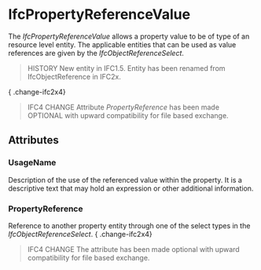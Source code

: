 # IfcPropertyReferenceValue

The _IfcPropertyReferenceValue_ allows a property value to be of type of an resource level entity. The applicable entities that can be used as value references are given by the _IfcObjectReferenceSelect_.
<!-- end of short definition -->


> HISTORY New entity in IFC1.5. Entity has been renamed from IfcObjectReference in IFC2x.

{ .change-ifc2x4}
> IFC4 CHANGE Attribute _PropertyReference_ has been made OPTIONAL with upward compatibility for file based exchange.

## Attributes

### UsageName
Description of the use of the referenced value within the property. It is a descriptive text that may hold an expression or other additional information.

### PropertyReference
Reference to another property entity through one of the select types in the _IfcObjectReferenceSelect_.
{ .change-ifc2x4}
> IFC4 CHANGE The attribute has been made optional with upward compatibility for file based exchange.
